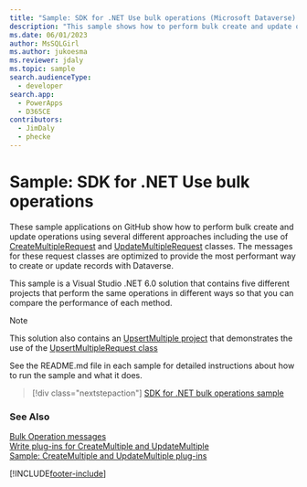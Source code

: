 ```yaml
---
title: "Sample: SDK for .NET Use bulk operations (Microsoft Dataverse) | Microsoft Docs"
description: "This sample shows how to perform bulk create and update operations using several different approaches including the use of CreateMultipleRequest and UpdateMultipleRequest classes. The messages for these request classes are optimized to provide the most performant way to create or update records with Dataverse."
ms.date: 06/01/2023
author: MsSQLGirl
ms.author: jukoesma
ms.reviewer: jdaly
ms.topic: sample
search.audienceType:
  - developer
search.app:
  - PowerApps
  - D365CE
contributors:
  - JimDaly
  - phecke
---
```


# Sample: SDK for .NET Use bulk operations

These sample applications on GitHub show how to perform bulk create and update operations using several different approaches including the use of [CreateMultipleRequest](xref:Microsoft.Xrm.Sdk.Messages.CreateMultipleRequest) and [UpdateMultipleRequest](xref:Microsoft.Xrm.Sdk.Messages.UpdateMultipleRequest) classes. The messages for these request classes are optimized to provide the most performant way to create or update records with Dataverse.

This sample is a Visual Studio .NET 6.0 solution that contains five different projects that perform the same operations in different ways so that you can compare the performance of each method.

> [!NOTE]
> This solution also contains an [UpsertMultiple project](https://github.com/microsoft/PowerApps-Samples/blob/master/dataverse/orgsvc/CSharp-NETCore/BulkOperations/UpsertMultiple/README.md) that demonstrates the use of the [UpsertMultipleRequest class](xref:Microsoft.Xrm.Sdk.Messages.UpsertMultipleRequest)

See the README.md file in each sample for detailed instructions about how to run the sample and what it does.

> [!div class="nextstepaction"]
> [SDK for .NET bulk operations sample](https://github.com/microsoft/PowerApps-Samples/blob/master/dataverse/orgsvc/CSharp-NETCore/BulkOperations/README.md)

### See Also

[Bulk Operation messages](../../bulk-operations.md)   
[Write plug-ins for CreateMultiple and UpdateMultiple](../../write-plugin-multiple-operation.md)   
[Sample: CreateMultiple and UpdateMultiple plug-ins](createmultiple-updatemultiple-plugin.md)

[!INCLUDE[footer-include](../../../../includes/footer-banner.md)]
